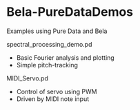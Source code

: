 # Bela-PureDataDemos
Examples using Pure Data and Bela

spectral_processing_demo.pd
- Basic Fourier analysis and plotting
- Simple pitch-tracking

MIDI_Servo.pd
- Control of servo using PWM
- Driven by MIDI note input

